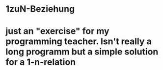 # 1zuN-Beziehung
# just an "exercise" for my programming teacher. Isn't really a long programm but a simple solution for a 1-n-relation
